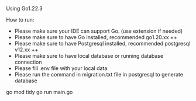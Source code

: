 Using Go1.22.3

How to run:
- Please make sure your IDE can support Go. (use extension if needed)
- Please make sure to have Go installed, recommended go1.20.xx ++
- Please make sure to have Postgresql installed, recommended postgresql v12.xx ++
- Please make sure to have local database or running database connection
- Please fill .env file with your local data
- Please run the command in migration.txt file in postgresql to generate database

go mod tidy
go run main.go